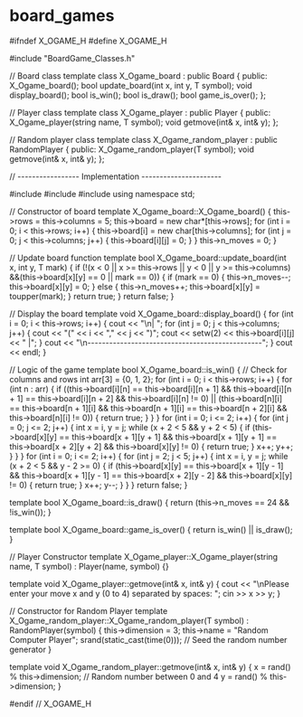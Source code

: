 # board_games
#ifndef X_OGAME_H
#define X_OGAME_H

#include "BoardGame_Classes.h"

// Board class
template <typename T>
class X_Ogame_board : public Board<T> {
public:
    X_Ogame_board();
    bool update_board(int x, int y, T symbol);
    void display_board();
    bool is_win();
    bool is_draw();
    bool game_is_over();
};

// Player class
template <typename T>
class X_Ogame_player : public Player<T> {
public:
    X_Ogame_player(string name, T symbol);
    void getmove(int& x, int& y);
};

// Random player class
template <typename T>
class X_Ogame_random_player : public RandomPlayer<T> {
public:
    X_Ogame_random_player(T symbol);
    void getmove(int& x, int& y);
};

// ----------------- Implementation ----------------------

#include <iostream>
#include <iomanip>
#include <cctype>
using namespace std;

// Constructor of board
template <typename T>
X_Ogame_board<T>::X_Ogame_board() {
    this->rows = this->columns = 5;
    this->board = new char*[this->rows];
    for (int i = 0; i < this->rows; i++) {
        this->board[i] = new char[this->columns];
        for (int j = 0; j < this->columns; j++) {
            this->board[i][j] = 0;
        }
    }
    this->n_moves = 0;
}

// Update board function
template <typename T>
bool X_Ogame_board<T>::update_board(int x, int y, T mark) {
    if (!(x < 0 || x >= this->rows || y < 0 || y >= this->columns) &&(this->board[x][y] == 0 || mark == 0)) {
        if (mark == 0) {
            this->n_moves--;
            this->board[x][y] = 0;
        } else {
            this->n_moves++;
            this->board[x][y] = toupper(mark);
        }
        return true;
    }
    return false;
}

// Display the board
template <typename T>
void X_Ogame_board<T>::display_board() {
    for (int i = 0; i < this->rows; i++) {
        cout << "\n| ";
        for (int j = 0; j < this->columns; j++) {
            cout << "(" << i << "," << j << ")";
            cout << setw(2) << this->board[i][j] << " |";
        }
        cout << "\n------------------------------------------------";
    }
    cout << endl;
}

// Logic of the game
template <typename T>
bool X_Ogame_board<T>::is_win() {
    // Check for columns and rows
    int arr[3] = {0, 1, 2};
    for (int i = 0; i < this->rows; i++) {
        for (int n : arr) {
            if ((this->board[i][n] == this->board[i][n + 1] &&
                 this->board[i][n + 1] == this->board[i][n + 2] &&
                 this->board[i][n] != 0) ||
                (this->board[n][i] == this->board[n + 1][i] &&
                 this->board[n + 1][i] == this->board[n + 2][i] &&
                 this->board[n][i] != 0)) {
                return true;
            }
        }
    }
    for (int i = 0; i <= 2; i++) {
        for (int j = 0; j <= 2; j++) {
            int x = i, y = j;
            while (x + 2 < 5 && y + 2 < 5) {
                if (this->board[x][y] == this->board[x + 1][y + 1] &&
                    this->board[x + 1][y + 1] == this->board[x + 2][y + 2] &&
                    this->board[x][y] != 0) {
                    return true;
                }
                x++;
                y++;
            }
        }
    }
    for (int i = 0; i <= 2; i++) {
        for (int j = 2; j < 5; j++) {
            int x = i, y = j;
            while (x + 2 < 5 && y - 2 >= 0) {
                if (this->board[x][y] == this->board[x + 1][y - 1] &&
                    this->board[x + 1][y - 1] == this->board[x + 2][y - 2] &&
                    this->board[x][y] != 0) {
                    return true;
                }
                x++; y--;
            }
        }
    }
    return false;
}

template <typename T>
bool X_Ogame_board<T>::is_draw() {
    return (this->n_moves == 24 && !is_win());
}

template <typename T>
bool X_Ogame_board<T>::game_is_over() {
    return is_win() || is_draw();
}

// Player Constructor
template <typename T>
X_Ogame_player<T>::X_Ogame_player(string name, T symbol) : Player<T>(name, symbol) {}

template <typename T>
void X_Ogame_player<T>::getmove(int& x, int& y) {
    cout << "\nPlease enter your move x and y (0 to 4) separated by spaces: ";
    cin >> x >> y;
}

// Constructor for Random Player
template <typename T>
X_Ogame_random_player<T>::X_Ogame_random_player(T symbol) : RandomPlayer<T>(symbol) {
    this->dimension = 3;
    this->name = "Random Computer Player";
    srand(static_cast<unsigned int>(time(0)));  // Seed the random number generator
}

template <typename T>
void X_Ogame_random_player<T>::getmove(int& x, int& y) {
    x = rand() % this->dimension;  // Random number between 0 and 4
    y = rand() % this->dimension;
}

#endif // X_OGAME_H
